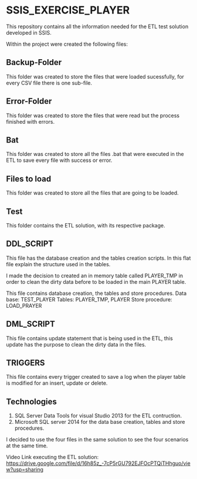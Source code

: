 # SSIS_EXERCISE_PLAYER

This repository contains all the information needed for the ETL test solution developed in SSIS. 

Within the project were created the following files: 

## Backup-Folder

This folder was created to store the files that were loaded sucessfully, for every CSV file there is one sub-file.

## Error-Folder

This folder was created to store the files that were read but the process finished with errors.

## Bat

This folder was created to store all the files .bat that were executed in the ETL to save every file with success or error.

## Files to load

This folder was created to store all the files that are going to be loaded.

## Test

This folder contains the ETL solution, with its respective package.

## DDL_SCRIPT

This file has the database creation and the tables creation scripts. In this flat file explain the structure used in the tables.

I made the decision to created an in memory table called PLAYER_TMP in order to clean the dirty data before to be loaded in the main PLAYER table.

This file contains database creation, the tables and store procedures.
Data base: TEST_PLAYER
Tables: PLAYER_TMP, PLAYER
Store procedure: LOAD_PRAYER

## DML_SCRIPT

This file contains update statement that is being used in the ETL, this update has the purpose to clean the dirty data in the files.

## TRIGGERS

This file contains every trigger created to save a log when the player table is modified for an insert, update or delete.

## Technologies

1. SQL Server Data Tools for visual Studio 2013 for the ETL contruction.
2. Microsoft SQL server 2014 for the data base creation, tables and store procedures.

I decided to use the four files in the same solution to see the four scenarios at the same time.

Video Link executing the ETL solution: https://drive.google.com/file/d/16h85z_-7cP5rGU792EJFOcPTQiTHhguo/view?usp=sharing